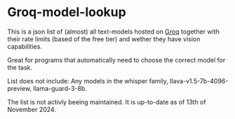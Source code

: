 # Groq-model-lookup

This is a json list of (almost) all text-models hosted on [Groq](https://groq.com) together with their rate limits (based of the free tier) and wether they have vision capabilities.

Great for programs that automatically need to choose the correct model for the task.


List does not include: Any models in the whisper family, llava-v1.5-7b-4096-preview, llama-guard-3-8b.

The list is not activly beeing maintained. It is up-to-date as of 13th of November 2024.

